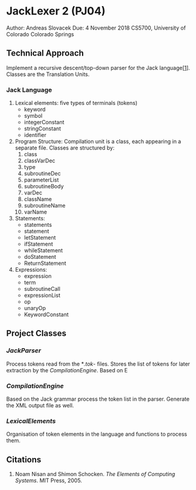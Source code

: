 # JackLexer 2 (PJ04)
Author: Andreas Slovacek
Due:    4 November 2018
CS5700, University of Colorado Colorado Springs



## Technical Approach

Implement a recursive descent/top-down parser for the Jack language\[[1](#Citations)\].  Classes are the Translation Units.

### Jack Language
1. Lexical elements: five types of terminals (tokens)
    - keyword
    - symbol
    - integerConstant
    - stringConstant
    - identifier
2. Program Structure: Compilation unit is a class, each appearing in a separate file.  Classes are structured by:
    1. class
    2. classVarDec
    3. type
    4. subroutineDec
    5. parameterList
    6. subroutineBody
    7. varDec
    8. className
    9. subroutineName
    10. varName
3. Statements:
    - statements
    - statement
    - letStatement
    - ifStatement
    - whileStatement
    - doStatement
    - ReturnStatement
4. Expressions:
    - expression
    - term
    - subroutineCall
    - expressionList
    - op
    - unaryOp
    - KeywordConstant



## Project Classes

### *_JackParser_*
Process tokens read from the *_.tok_- files.  Stores the list of tokens for later extraction by the *_CompilationEngine_*. Based on E


### *_CompilationEngine_*
Based on the Jack grammar process the token list in the parser.  Generate the XML output file as well.

### *_LexicalElements_*
Organisation of token elements in the language and functions to process them.









## Citations
1) Noam Nisan and Shimon Schocken. _The Elements of Computing Systems_. MIT Press, 2005.  
